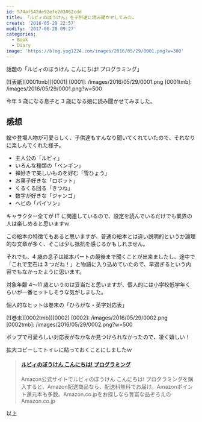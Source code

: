 ```yaml
---
id: 574af542de92efe203062cdd
title: 「ルビィのぼうけん」を子供達に読み聞かせしてみた。
create: '2016-05-29 22:57'
modify: '2017-06-28 09:27'
categories:
  - Book
  - Diary
image: 'https://blog.yug1224.com/images/2016/05/29/0001.png?w=300'
---
```


話題の「ルビィのぼうけん こんにちは! プログラミング」

[![表紙][0001tmb]][0001]
[0001]: /images/2016/05/29/0001.png
[0001tmb]: /images/2016/05/29/0001.png?w=500

今年 5 歳になる息子と 3 歳になる娘に読み聞かせてみました。

<!-- more -->

## 感想

絵や登場人物が可愛らしく、子供達もすんなり聞いてくれていたので、それなりに楽しんでくれた様子。

- 主人公の「ルビィ」
- いろんな種類の「ペンギン」
- 禅好きで美しいものを好む「雪ひょう」
- お菓子好きな「ロボット」
- くるくる回る「きつね」
- 数字が好きな「ジャンゴ」
- ヘビの「パイソン」

キャラクター全てが IT に関連しているので、設定を読んでいるだけでも業界の人は楽しめると思いますｗ

この絵本の特徴でもあると思いますが、普通の絵本とは違い説明的というか論理的な文章が多く、そこは少し抵抗を感じるかもしれません。

それでも、4 歳の息子は絵本パートの最後まで聞くことが出来ましたし、途中で「これで宝石は 3 つだね！」と物語に入り込めていたので、早過ぎるという内容でもなかったように思います。

<!-- アクティビティパートは、シーケンスやアルゴリズムにデータ構造といった内容を実際に考えてみる問題集で、レベルが少し高そうだったので今回は見送り。絵本パートで慣らせてから挑戦してみようと思います。 -->

対象年齢 4〜11 歳というのは妥当だと思いますが、個人的には小学校低学年くらいが一番ヒットしそうな気がしました。

個人的なヒットは巻末の「ひらがな・英字対応表」

[![巻末][0002tmb]][0002]
[0002]: /images/2016/05/29/0002.png
[0002tmb]: /images/2016/05/29/0002.png?w=500

ポップで可愛らしい対応表がなかなか見つけられなかったので、凄く嬉しい！

拡大コピーしてトイレに貼っておくことにしましたｗ

<blockquote class="embedly-card" data-card-key="efc9713d77434ae8b88ef22dda0a91e8" data-card-controls="0"><h4><a href="http://www.amazon.co.jp/gp/product/4798143499/ref=as_li_ss_tl?ie=UTF8&camp=247&creative=7399&creativeASIN=4798143499&linkCode=as2&tag=yug1224-22">ルビィのぼうけん こんにちは! プログラミング</a></h4><p>Amazon公式サイトでルビィのぼうけん こんにちは! プログラミングを購入すると、Amazon配送商品なら、配送料無料でお届け。Amazonポイント還元本も多数。Amazon.co.jpをお探しなら豊富な品ぞろえのAmazon.co.jp</p></blockquote>
<script async src="//cdn.embedly.com/widgets/platform.js" charset="UTF-8"></script>

以上
